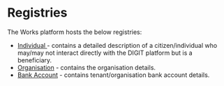 # Registries

The Works platform hosts the below registries:

* [Individual ](individual.md)- contains a detailed description of a citizen/individual who may/may not interact directly with the DIGIT platform but is a beneficiary.
* [Organisation](organization.md) - contains the organisation details.
* [Bank Account](bank-account.md) - contains tenant/organisation bank account details.
